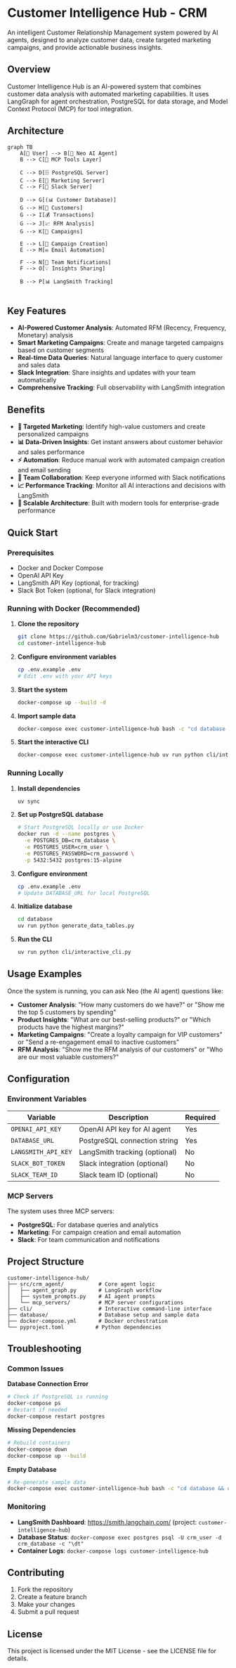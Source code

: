 # Customer Intelligence Hub - CRM

An intelligent Customer Relationship Management system powered by AI agents, designed to analyze customer data, create targeted marketing campaigns, and provide actionable business insights.

## Overview

Customer Intelligence Hub is an AI-powered system that combines customer data analysis with automated marketing capabilities. It uses LangGraph for agent orchestration, PostgreSQL for data storage, and Model Context Protocol (MCP) for tool integration.

## Architecture

```mermaid
graph TB
    A[👤 User] --> B[🤖 Neo AI Agent]
    B --> C[🔧 MCP Tools Layer]
    
    C --> D[🗄️ PostgreSQL Server]
    C --> E[📧 Marketing Server]
    C --> F[💬 Slack Server]
    
    D --> G[(📊 Customer Database)]
    G --> H[👥 Customers]
    G --> I[💰 Transactions]
    G --> J[📈 RFM Analysis]
    G --> K[🎯 Campaigns]
    
    E --> L[📝 Campaign Creation]
    E --> M[✉️ Email Automation]
    
    F --> N[🔔 Team Notifications]
    F --> O[💡 Insights Sharing]
    
    B --> P[📊 LangSmith Tracking]
    
```

## Key Features

- **AI-Powered Customer Analysis**: Automated RFM (Recency, Frequency, Monetary) analysis
- **Smart Marketing Campaigns**: Create and manage targeted campaigns based on customer segments
- **Real-time Data Queries**: Natural language interface to query customer and sales data
- **Slack Integration**: Share insights and updates with your team automatically
- **Comprehensive Tracking**: Full observability with LangSmith integration

## Benefits

- **🎯 Targeted Marketing**: Identify high-value customers and create personalized campaigns
- **📊 Data-Driven Insights**: Get instant answers about customer behavior and sales performance
- **⚡ Automation**: Reduce manual work with automated campaign creation and email sending
- **👥 Team Collaboration**: Keep everyone informed with Slack notifications
- **📈 Performance Tracking**: Monitor all AI interactions and decisions with LangSmith
- **🔄 Scalable Architecture**: Built with modern tools for enterprise-grade performance

## Quick Start

### Prerequisites

- Docker and Docker Compose
- OpenAI API Key
- LangSmith API Key (optional, for tracking)
- Slack Bot Token (optional, for Slack integration)

### Running with Docker (Recommended)

1. **Clone the repository**
   ```bash
   git clone https://github.com/Gabrielm3/customer-intelligence-hub
   cd customer-intelligence-hub
   ```

2. **Configure environment variables**
   ```bash
   cp .env.example .env
   # Edit .env with your API keys
   ```

3. **Start the system**
   ```bash
   docker-compose up --build -d
   ```

4. **Import sample data**
   ```bash
   docker-compose exec customer-intelligence-hub bash -c "cd database && uv run python generate_data_tables.py"
   ```

5. **Start the interactive CLI**
   ```bash
   docker-compose exec customer-intelligence-hub uv run python cli/interactive_cli.py
   ```

### Running Locally

1. **Install dependencies**
   ```bash
   uv sync
   ```

2. **Set up PostgreSQL database**
   ```bash
   # Start PostgreSQL locally or use Docker
   docker run -d --name postgres \
     -e POSTGRES_DB=crm_database \
     -e POSTGRES_USER=crm_user \
     -e POSTGRES_PASSWORD=crm_password \
     -p 5432:5432 postgres:15-alpine
   ```

3. **Configure environment**
   ```bash
   cp .env.example .env
   # Update DATABASE_URL for local PostgreSQL
   ```

4. **Initialize database**
   ```bash
   cd database
   uv run python generate_data_tables.py
   ```

5. **Run the CLI**
   ```bash
   uv run python cli/interactive_cli.py
   ```

## Usage Examples

Once the system is running, you can ask Neo (the AI agent) questions like:

- **Customer Analysis**: "How many customers do we have?" or "Show me the top 5 customers by spending"
- **Product Insights**: "What are our best-selling products?" or "Which products have the highest margins?"
- **Marketing Campaigns**: "Create a loyalty campaign for VIP customers" or "Send a re-engagement email to inactive customers"
- **RFM Analysis**: "Show me the RFM analysis of our customers" or "Who are our most valuable customers?"

## Configuration

### Environment Variables

| Variable | Description | Required |
|----------|-------------|----------|
| `OPENAI_API_KEY` | OpenAI API key for AI agent | Yes |
| `DATABASE_URL` | PostgreSQL connection string | Yes |
| `LANGSMITH_API_KEY` | LangSmith tracking (optional) | No |
| `SLACK_BOT_TOKEN` | Slack integration (optional) | No |
| `SLACK_TEAM_ID` | Slack team ID (optional) | No |

### MCP Servers

The system uses three MCP servers:
- **PostgreSQL**: For database queries and analytics
- **Marketing**: For campaign creation and email automation  
- **Slack**: For team communication and notifications

## Project Structure

```
customer-intelligence-hub/
├── src/crm_agent/           # Core agent logic
│   ├── agent_graph.py       # LangGraph workflow
│   ├── system_prompts.py    # AI agent prompts
│   └── mcp_servers/         # MCP server configurations
├── cli/                     # Interactive command-line interface
├── database/                # Database setup and sample data
├── docker-compose.yml       # Docker orchestration
└── pyproject.toml          # Python dependencies
```

## Troubleshooting

### Common Issues

**Database Connection Error**
```bash
# Check if PostgreSQL is running
docker-compose ps
# Restart if needed
docker-compose restart postgres
```

**Missing Dependencies**
```bash
# Rebuild containers
docker-compose down
docker-compose up --build
```

**Empty Database**
```bash
# Re-generate sample data
docker-compose exec customer-intelligence-hub bash -c "cd database && uv run python generate_data_tables.py"
```

### Monitoring

- **LangSmith Dashboard**: https://smith.langchain.com/ (project: `customer-intelligence-hub`)
- **Database Status**: `docker-compose exec postgres psql -U crm_user -d crm_database -c "\dt"`
- **Container Logs**: `docker-compose logs customer-intelligence-hub`

## Contributing

1. Fork the repository
2. Create a feature branch
3. Make your changes
4. Submit a pull request

## License

This project is licensed under the MIT License - see the LICENSE file for details.